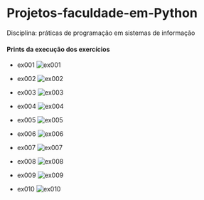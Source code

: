 # Projetos-faculdade-em-Python
Disciplina: práticas de programação em sistemas de informação

#### Prints da execução dos exercícios

- ex001
![ex001](https://github.com/RainnyWhenna/Projetos-faculdade-em-Python/assets/43002983/94e33530-3604-45cd-bb8a-6c1a3696d54e)

- ex002
![ex002](https://github.com/RainnyWhenna/Projetos-faculdade-em-Python/assets/43002983/c9fc275e-8fcd-40ac-b568-89ead443044f)

- ex003
![ex003](https://github.com/RainnyWhenna/Projetos-faculdade-em-Python/assets/43002983/49faa9fa-a57b-4537-914a-b5c4d7101156)

- ex004
![ex004](https://github.com/RainnyWhenna/Projetos-faculdade-em-Python/assets/43002983/8dfb79c5-4e81-49c5-81bf-0f084cf9c13a)

- ex005
![ex005](https://github.com/RainnyWhenna/Projetos-faculdade-em-Python/assets/43002983/9d548f23-5c64-4b65-a8b0-f0dead1cab19)

- ex006
![ex006](https://github.com/RainnyWhenna/Projetos-faculdade-em-Python/assets/43002983/01f3229f-b379-4b02-afce-3bf921572e0f)

- ex007
![ex007](https://github.com/RainnyWhenna/Projetos-faculdade-em-Python/assets/43002983/5456e369-a8a3-4352-8dc1-0f0f63eefc73)

- ex008
![ex008](https://github.com/RainnyWhenna/Projetos-faculdade-em-Python/assets/43002983/fa4e84d8-95a2-4a59-8d6e-18e990773d32)

- ex009
![ex009](https://github.com/RainnyWhenna/Projetos-faculdade-em-Python/assets/43002983/8f639762-4c23-488a-870b-388fd86cfba2)

- ex010
![ex010](https://github.com/RainnyWhenna/Projetos-faculdade-em-Python/assets/43002983/ea7ba5bf-272e-4e2a-8842-d94e938b3be7)

